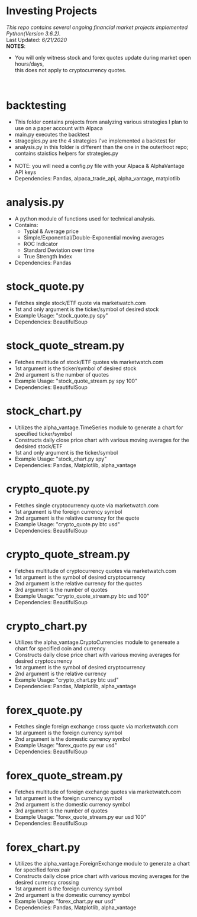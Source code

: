 # Investing Projects
<i>This repo contains several ongoing financial market projects implemented Python(Version 3.6.2).</i><br />
Last Updated: <i>6/21/2020</i><br />
<b>NOTES</b>:<ul>
<li>You will only witness stock and forex quotes update during market open hours/days,<br />
this does not apply to cryptocurrency quotes.</li></ul>
<br />

# backtesting
<ul>
	<li>This folder contains projects from analyzing various strategies I plan to use on a paper account with Alpaca</li>
	<li>main.py executes the backtest</li>
	<li>stragegies.py are the 4 strategies I've implemented a backtest for</li>
	<li>analysis.py in this folder is different than the one in the outer/root repo; contains staistics helpers for strategies.py</li>
	<li></li>
	<li>NOTE: you will need a config.py file with your Alpaca & AlphaVantage API keys</li>
	<li>Dependencies: Pandas, alpaca_trade_api, alpha_vantage, matplotlib</li>
</ul>

# analysis.py
<ul>
<li>A python module of functions used for technical analysis.</li>
<li>Contains: 
	<ul>
		<li>Typial & Average price</li>
		<li>Simple/Exponential/Double-Exponential moving averages</li>
		<li>ROC Indicator</li>
		<li>Standard Deviation over time</li>
		<li>True Strength Index</li>
	</ul>
</li>
<li>Dependencies: Pandas</li></ul>

# stock_quote.py
<ul>
<li>Fetches single stock/ETF quote via marketwatch.com</li>
<li>1st and only argument is the ticker/symbol of desired stock</li>
<li>Example Usage: "stock_quote.py spy"</li>
<li>Dependencies: BeautifulSoup</li></ul>

# stock_quote_stream.py
<ul>
<li>Fetches multitude of stock/ETF quotes via marketwatch.com</li>
<li>1st argument is the ticker/symbol of desired stock</li>
<li>2nd argument is the number of quotes</li>
<li>Example Usage: "stock_quote_stream.py spy 100"</li>
<li>Dependencies: BeautifulSoup</li></ul>

# stock_chart.py
<ul>
<li>Utilizes the alpha_vantage.TimeSeries module to generate a chart for specified ticker/symbol</li>
<li>Constructs daily close price chart with various moving averages for the dedsired stock/ETF</li>
<li>1st and only argument is the ticker/symbol</li>
<li>Example Usage: "stock_chart.py spy"</li>
<li>Dependencies: Pandas, Matplotlib, alpha_vantage</li></ul>

# crypto_quote.py
<ul>
<li>Fetches single cryptocurrency quote via marketwatch.com</li>
<li>1st argument is the foreign currency symbol</li>
<li>2nd argument is the relative currency for the quote</li>
<li>Example Usage: "crypto_quote.py btc usd"</li>
<li>Dependencies: BeautifulSoup</li></ul>

# crypto_quote_stream.py
<ul>
<li>Fetches multitude of cryptocurrency quotes via marketwatch.com</li>
<li>1st argument is the symbol of desired cryptocurrency</li>
<li>2nd argument is the relative currency for the quotes</li>
<li>3rd argument is the number of quotes</li>
<li>Example Usage: "crypto_quote_stream.py btc usd 100"</li>
<li>Dependencies: BeautifulSoup</li></ul>

# crypto_chart.py
<ul>
<li>Utilizes the alpha_vantage.CryptoCurrencies module to genereate a chart for specified coin and currency</li>
<li>Constructs daily close price chart with various moving averages for desired cryptocurrency</li>
<li>1st argument is the symbol of desired cryptocurrency</li>
<li>2nd argument is the relative currency</li>
<li>Example Usage: "crypto_chart.py btc usd"</li>
<li>Dependencies: Pandas, Matplotlib, alpha_vantage</li></ul>

# forex_quote.py
<ul>
<li>Fetches single foreign exchange cross quote via marketwatch.com</li>
<li>1st argument is the foreign currency symbol</li>
<li>2nd argument is the domestic currency symbol</li>
<li>Example Usage: "forex_quote.py eur usd"</li>
<li>Dependencies: BeautifulSoup</li></ul>

# forex_quote_stream.py
<ul>
<li>Fetches multitude of foreign exchange quotes via marketwatch.com</li>
<li>1st argument is the foreign currency symbol</li>
<li>2nd argument is the domestic currency symbol</li>
<li>3rd argument is the number of quotes</li>
<li>Example Usage: "forex_quote_stream.py eur usd 100"</li>
<li>Dependencies: BeautifulSoup</li></ul>

# forex_chart.py
<ul>
<li>Utilizes the alpha_vantage.ForeignExchange module to generate a chart for specified forex pair</li>
<li>Constructs daily close price chart with various moving averages for the desired currency crossing</li>
<li>1st argument is the foreign currency symbol</li>
<li>2nd argument is the domestic currency symbol</li>
<li>Example Usage: "forex_chart.py eur usd"</li>
<li>Dependencies: Pandas, Matplotlib, alpha_vantage</li>